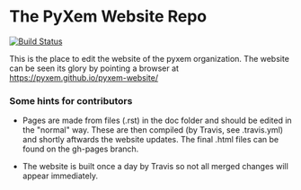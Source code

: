 # The PyXem Website Repo

[![Build Status](https://travis-ci.org/pyxem/pyxem-website.svg?branch=master)](https://travis-ci.org/pyxem/pyxem-website)

This is the place to edit the website of the pyxem organization. The website can be seen its glory by pointing a browser at https://pyxem.github.io/pyxem-website/



### Some hints for contributors

* Pages are made from files (.rst) in the doc folder and should be edited in the "normal" way. These are then compiled (by Travis, see .travis.yml) and shortly aftwards the website updates. The final .html files can be found on the gh-pages branch. 

* The website is built once a day by Travis so not all merged changes will appear immediately.
